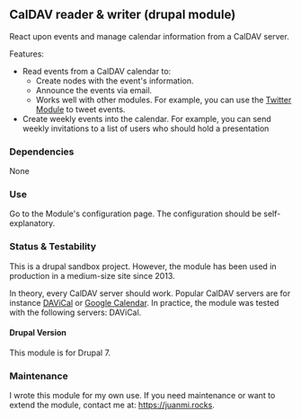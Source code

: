 ## CalDAV reader & writer (drupal module)

React upon events and manage calendar information from a CalDAV server.

Features:
* Read events from a CalDAV calendar to:
  * Create nodes with the event's information.
  * Announce the events via email.
  * Works well with other modules. For example, you can use the [Twitter Module](https://drupal.org/project/twitter) to tweet events.
* Create weekly events into the calendar. For example, you can send weekly invitations to a list of users who should hold a presentation


### Dependencies
None


### Use
Go to the Module's configuration page. The configuration should be self-explanatory.


### Status & Testability
This is a drupal sandbox project. However, the module has been used in production in a medium-size site since 2013.

In theory, every CalDAV server should work. Popular CalDAV servers are for instance [DAViCal](http://www.davical.org/) or [Google Calendar](https://support.google.com/calendar/?hl=en#topic=3417927). In practice, the module was tested with the following servers: DAViCal.


#### Drupal Version
This module is for Drupal 7.


### Maintenance
I wrote this module for my own use. If you need maintenance or want to extend the module, contact me at: https://juanmi.rocks.